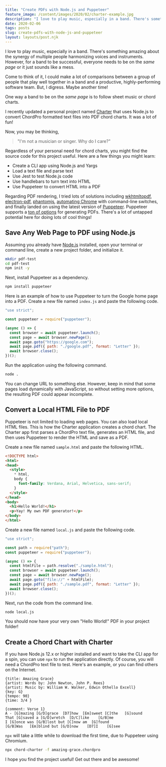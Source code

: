 ```yaml
---
title: "Create PDFs with Node.js and Puppeteer"
feature_image: /content/images/2020/02/charter-example.jpg
description: "I love to play music, especially in a band. There's something amazing about the synergy of multiple people harmonizing voices and…"
date: 2020-02-06
tags: posts
slug: create-pdfs-with-node-js-and-puppeteer
layout: layouts/post.njk
---
```


I love to play music, especially in a band. There's something amazing about the synergy of multiple people harmonizing voices and instruments. However, for a band to be successful, everyone needs to be on the _same page_ or it just sounds like a mess.

Come to think of it, I could make a lot of comparisons between a group of people that play well together in a band and a productive, highly-performing software team. But, I digress. Maybe another time!

One way a band to be on the _same page_ is to follow sheet music or chord charts.

I recently updated a personal project named [Charter](https://github.com/reverentgeek/charter) that uses Node.js to convert ChordPro formatted text files into PDF chord charts. It was a lot of fun!

Now, you may be thinking,

> "I'm not a musician or singer. Why do I care?"

Regardless of your personal need for chord charts, you might find the source code for this project useful. Here are a few things you might learn:

* Create a CLI app using Node.js and Yargs
* Load a text file and parse text
* Use Jest to test Node.js code
* Use handlebars to turn text into HTML
* Use Puppeteer to convert HTML into a PDF

Regarding PDF rendering, I tried lots of solutions including [wkhtmltopdf](https://wkhtmltopdf.org/), [electron-pdf](https://www.npmjs.com/package/electron-pdf), [phantomjs](https://phantomjs.org/), [automating Chrome](https://stackoverflow.com/questions/46077392/additional-options-in-chrome-headless-print-to-pdf) with command-line switches, and finally landed on using the latest version of [Puppeteer](https://developers.google.com/web/tools/puppeteer). Puppeteer supports a [ton of options](https://github.com/puppeteer/puppeteer/blob/v2.1.1/docs/api.md#pagepdfoptions) for generating PDFs. There's a lot of untapped potential here for doing lots of cool things!

## Save Any Web Page to PDF using Node.js

Assuming you already have [Node.js](https://nodejs.org) installed, open your terminal or command line, create a new project folder, and initialize it.

```sh
mkdir pdf-test
cd pdf-test
npm init -y
```

Next, install Puppeteer as a dependency.

```sh
npm install puppeteer
```

Here is an example of how to use Puppeteer to turn the Google home page into a PDF. Create a new file named `index.js` and paste the following code.

```js
"use strict";

const puppeteer = require("puppeteer");

(async () => {
  const browser = await puppeteer.launch();
  const page = await browser.newPage();
  await page.goto("https://google.com");
  await page.pdf({ path: "./google.pdf", format: "Letter" });
  await browser.close();
})();
```

Run the application using the following command.

```sh
node .
```

You can change URL to something else. However, keep in mind that some pages load dynamically with JavaScript, so without setting more options, the resulting PDF could appear incomplete.

## Convert a Local HTML File to PDF

Puppeteer is not limited to loading web pages. You can also load local HTML files. This is how the Charter application creates a chord chart. The Charter app first parses a ChordPro text file, generates an HTML file, and then uses Puppeteer to render the HTML and save as a PDF.

Create a new file named `sample.html` and paste the following HTML.

```html
<!DOCTYPE html>
<html>
<head>
  <style>
    * html,
    body {
      font-family: Verdana, Arial, Helvetica, sans-serif;
    }
  </style>
</head>
<body>
  <h1>Hello World!</h1>
  <p>Yay! My own PDF generator!</p>
</body>
</html>
```

Create a new file named `local.js` and paste the following code.

```js
"use strict";

const path = require("path");
const puppeteer = require("puppeteer");

(async () => {
  const htmlFile = path.resolve("./sample.html");
  const browser = await puppeteer.launch();
  const page = await browser.newPage();
  await page.goto("file://" + htmlFile);
  await page.pdf({ path: "./sample.pdf", format: "Letter" });
  await browser.close();
})();
```

Next, run the code from the command line.

```sh
node local.js
```

You should now have your very own "Hello World!" PDF in your project folder!

## Create a Chord Chart with Charter

If you have Node.js 12.x or higher installed and want to take the CLI app for a spin, you can use `npx` to run the application directly. Of course, you will need a ChordPro text file to test. Here's an example, or you can find others on the Internet.

```text
{title: Amazing Grace}
{artist: Words by: John Newton, John P. Rees}
{artist: Music by: William W. Walker, Edwin Othello Excell}
{key: G}  
{tempo: 90}
{time: 3/4 }

{comment: Verse 1}
A - [G]mazing [G/D]grace  [D7]how  [Em]sweet [C]the   [G]sound
That [G]saved a [G/D]wretch  [D/C]like    [G/B]me
I [G]once was [G/B]lost but [C]now am  [G]found
[G/B]Was   [Em]blind but [G/D]now    [D7]I    [G]see
```

`npx` will take a little while to download the first time, due to Puppeteer using Chromium.

```sh
npx chord-charter -f amazing-grace.chordpro
```

I hope you find the project useful! Get out there and be awesome!
